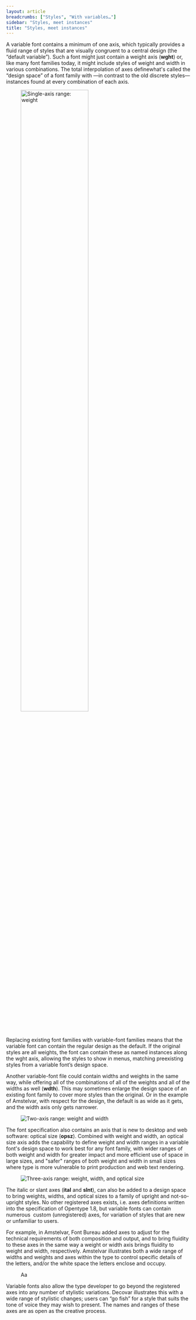 ```yaml
---
layout: article
breadcrumbs: ["Styles", "With variables…"]
sidebar: "Styles, meet instances"
title: "Styles, meet instances"
---
```

A variable font contains a minimum of one axis, which typically provides a fluid range of styles that are visually congruent to a central design (the “default variable”). Such a font might just contain a weight axis (**wght**) or, like many font families today, it might include styles of weight and width in various combinations. The total interpolation of axes definewhat's called the “design space” of a font family with —in contrast to the old discrete styles— instances found at every combination of each axis.

<figure>
    <img style='width:66%' src="{{site.baseurl}}/images/articles/styles/one-d-chess.svg" alt="Single-axis range: weight">
    <figcaption></figcaption>
</figure>


Replacing existing font families with variable-font families means that the variable font can contain the regular design as the default. If the original styles are all weights, the font can contain these as named instances along the wght axis, allowing the styles to show in menus, matching preexisting styles from a variable font’s design space. 

Another variable-font file could contain widths and weights in the same way, while offering all of the combinations of all of the weights and all of the widths as well (**wdth**). This may sometimes enlarge the design space of an existing font family to cover more styles than the original. Or in the example of Amstelvar, with respect for the design, the default is as wide as it gets, and the width axis only gets narrower.

<figure>
    <img src="{{site.baseurl}}/images/articles/styles/two-d-chess.svg" alt="Two-axis range: weight and width">
    <figcaption></figcaption>
</figure>

The font specification also contains an axis that is new to desktop and web software: optical size (**opsz**). Combined with weight and width, an optical size axis adds the capability to define weight and width ranges in a variable font's design space to work best for any font family, with wider ranges of both weight and width for greater impact and more efficient use of space in large sizes, and "safer" ranges of both weight and width in small sizes where type is more vulnerable to print production and web text rendering.  

<figure>
    <img src="{{site.baseurl}}/images/articles/styles/tri-d-chess.svg" alt="Three-axis range: weight, width, and optical size">
    <figcaption></figcaption>
</figure>

The italic or slant axes (**ital** and **slnt**), can also be added to a design space to bring weights, widths, and optical sizes to a family of upright and not-so-upright styles. No other registered axes exists, i.e. axes definitions written into the specification of Opentype 1.8, but variable fonts can contain numerous  custom (unregistered) axes, for variation of styles that are  new or unfamiliar to users. 

For example, in Amstelvar, Font Bureau added axes to adjust for the technical requirements of both composition and output, and to bring fluidity to these axes in the same way a weight or width axis brings fluidity to weight and width, respectively. Amstelvar illustrates both a wide range of widths and weights and  axes within the type to control specific details of the letters, and/or the white space the letters enclose and occupy.

<style>
	@keyframes stAage-play {
		0%, 10%, 21%, 25%, 36%, 40%, 51%, 55%, 66%, 70%, 81%, 85%, 100% {
			font-variation-settings: "opsz" 15, /*  "wdth" 100, "wght" 400, "PWDT" 402, "PWGT" 88, */ "XTRA" 211, "XOPQ" 197, "YTLC" 518, "GRAD" 100, "YOPQ" 49;
		}
		11%, 20% {
			font-variation-settings: "opsz" 15, /*  "wdth" 100, "wght" 400, "PWDT" 402, "PWGT" 88, */  "XTRA" 190, "XOPQ" 197, "YTLC" 518, "GRAD" 100, "YOPQ" 49;
		}
		26%, 35% {
			font-variation-settings: "opsz" 15, /*  "wdth" 100, "wght" 400, "PWDT" 402, "PWGT" 88, */  "XTRA" 232, "XOPQ" 197, "YTLC" 518, "GRAD" 100, "YOPQ" 49;
		}
		41%, 50% {
			font-variation-settings: "opsz" 15, /*  "wdth" 100, "wght" 400, "PWDT" 402, "PWGT" 88, */  "XTRA" 211, "XOPQ" 197, "YTLC" 518, "GRAD" 110, "YOPQ" 49;
		}
		56%, 65% {
			font-variation-settings: "opsz" 15, /*  "wdth" 100, "wght" 400, "PWDT" 402, "PWGT" 88, */  "XTRA" 211, "XOPQ" 197, "YTLC" 518, "GRAD" 90, "YOPQ" 49;
		}
		71%, 80% {
			font-variation-settings: "opsz" 15, /*  "wdth" 100, "wght" 400, "PWDT" 402, "PWGT" 88, */  "XTRA" 211, "XOPQ" 197, "YTLC" 518, "GRAD" 100, "YOPQ" 54;
		}
		86%, 90% {
			font-variation-settings: "opsz" 15, /*  "wdth" 100, "wght" 400, "PWDT" 402, "PWGT" 88, */  "XTRA" 211, "XOPQ" 197, "YTLC" 518, "GRAD" 100, "YOPQ" 44;
		}
	}
	#varbro-site #stAage-play {
		font-family: "AmstelvarAlpha-VF";
		font-size: 72pt;
		text-align: center;
		animation: stAage-play 20s linear infinite;
	}
</style>

<figure id='stAage-play'>
	Aa
</figure>

Variable fonts also allow the type developer to go beyond the registered axes into any number of stylistic variations. Decovar illustrates this with a wide range of stylistic changes; users can “go fish” for a style that suits the tone of voice they may wish to present. The names and ranges of these axes are as open as the creative process. 

